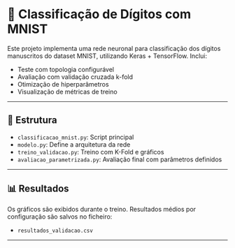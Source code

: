 # 🧠 Classificação de Dígitos com MNIST

Este projeto implementa uma rede neuronal para classificação dos dígitos manuscritos do dataset MNIST, utilizando Keras + TensorFlow. Inclui:

- Teste com topologia configurável
- Avaliação com validação cruzada k-fold
- Otimização de hiperparâmetros
- Visualização de métricas de treino


---

## 📁 Estrutura

- `classificacao_mnist.py`: Script principal
- `modelo.py`: Define a arquitetura da rede
- `treino_validacao.py`: Treino com K-Fold e gráficos
- `avaliacao_parametrizada.py`: Avaliação final com parâmetros definidos

---

## 📊 Resultados

Os gráficos são exibidos durante o treino. Resultados médios por configuração são salvos no ficheiro:

- `resultados_validacao.csv`

---
